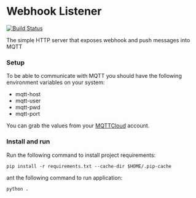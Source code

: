 # Webhook Listener

[![Build Status](https://travis-ci.org/LedForLike/webhook-listener.svg?branch=master)](https://travis-ci.org/LedForLike/webhook-listener/)

The simple HTTP server that exposes webhook and push messages into MQTT

### Setup
To be able to communicate with MQTT you should have the following environment variables on your system:
* mqtt-host
* mqtt-user
* mqtt-pwd
* mqtt-port

You can grab the values from your [MQTTCloud](https://customer.cloudmqtt.com/) account.

### Install and run

Run the following command to install project requirements:
```
pip install -r requirements.txt --cache-dir $HOME/.pip-cache
```

ant the following command to run application:
```
python .
```


